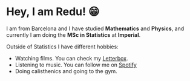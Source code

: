 # Hey, I am Redu! :grin:
I am from Barcelona and I have studied **Mathematics** and **Physics**, and currently I am doing the **MSc in Statistics** at **Imperial**. 

Outside of Statistics I have different hobbies:
- Watching films. You can check my [Letterbox](https://letterboxd.com/redu_1/).
- Listening to music. You can follow me on [Spotify](https://open.spotify.com/user/m73proio7oqnekpi8y9jfz2hz?si=d6f765d8a7524875)
- Doing calisthenics and going to the gym.
